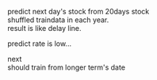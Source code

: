 predict next day's stock from 20days stock  
shuffled traindata in each year.  
result is like delay line.  

predict rate is low...  

next  
should train from longer term's date  

